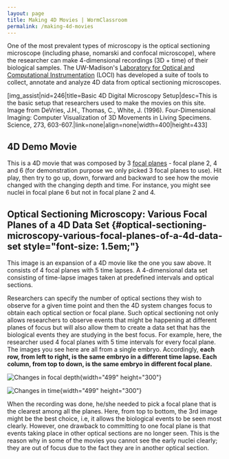 ```yaml
---
layout: page
title: Making 4D Movies | WormClassroom
permalink: /making-4d-movies
---
```

One of the most prevalent types of microscopy is the optical sectioning
microscope (including phase, nomarski and confocal microscope), where
the researcher can make 4-dimensional recordings (3D + time) of their
biological samples. The UW-Madison\'s [Laboratory for Optical and
Computational Instrumentation](http://loci.wisc.edu) (LOCI) has
developed a suite of tools to collect, annotate and analyze 4D data from
optical sectioning microscopes.

\[img\_assist\|nid=246\|title=Basic 4D Digital Microscopy
Setup\|desc=This is the basic setup that researchers used to make the
movies on this site. Image from DeVries, J.H., Thomas, C., White, J.
(1996). Four-Dimensional Imaging: Computer Visualization of 3D Movements
in Living Specimens. Science, 273,
603-607.\|link=none\|align=none\|width=400\|height=433\]

4D Demo Movie
-------------

This is a 4D movie that was composed by 3 [focal
planes](/focal-planes "Focal Planes") - focal plane 2, 4 and 6 (for
demonstration purpose we only picked 3 focal planes to use). Hit play,
then try to go up, down, forward and backward to see how the movie
changed with the changing depth and time. For instance, you might see
nuclei in focal plane 6 but not in focal plane 2 and 4.

Optical Sectioning Microscopy: Various Focal Planes of a 4D Data Set {#optical-sectioning-microscopy-various-focal-planes-of-a-4d-data-set style="font-size: 1.5em;"}
--------------------------------------------------------------------

This image is an expansion of a 4D movie like the one you saw above. It
consists of 4 focal planes with 5 time lapses. A 4-dimensional data set
consisting of time-lapse images taken at predefined intervals and
optical sections.

Researchers can specify the number of optical sections they wish to
observe for a given time point and then the 4D system changes focus to
obtain each optical section or focal plane. Such optical sectioning not
only allows researchers to observe events that might be happening at
different planes of focus but will also allow them to create a data set
that has the biological events they are studying in the best focus. For
example, here, the researcher used 4 focal planes with 5 time intervals
for every focal plane. The images you see here are all from a single
embryo. Accordingly, **each row, from left to right, is the same embryo
in a different time lapse. Each column, from top to down, is the same
embryo in different focal plane.**

![Changes in focal depth](/files/worm/FPdepth.jpg){width="499"
height="300"}

![Changes in time](/files/worm/FPtime.jpg){width="499" height="300"}

When the recording was done, he/she needed to pick a focal plane that is
the clearest among all the planes. Here, from top to bottom, the 3rd
image might be the best choice, i.e, it allows the biological events to
be seen most clearly. However, one drawback to committing to one focal
plane is that events taking place in other optical sections are no
longer seen. This is the reason why in some of the movies you cannot see
the early nuclei clearly; they are out of focus due to the fact they are
in another optical section.
